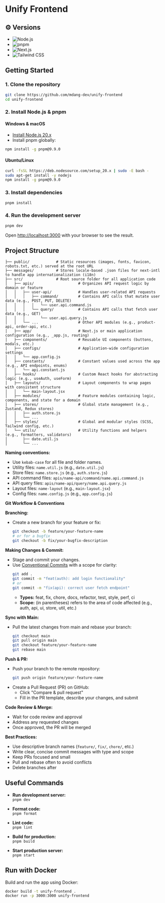 # Unify Frontend

## ⚙️ Versions

- ![Node.js](https://img.shields.io/badge/Node.js-20.x-339933?logo=nodedotjs&logoColor=white&style=flat-square)
- ![pnpm](https://img.shields.io/badge/pnpm-9.9.0-F69220?logo=pnpm&logoColor=white&style=flat-square)
- ![Next.js](https://img.shields.io/badge/Next.js-15.1.4-000000?logo=nextdotjs&logoColor=white&style=flat-square)
- ![Tailwind CSS](https://img.shields.io/badge/Tailwind_CSS-3.3.0-06B6D4?logo=tailwindcss&logoColor=white&style=flat-square)

## Getting Started

### 1. Clone the repository

```sh
git clone https://github.com/mdang-dev/unify-frontend
cd unify-frontend
```

### 2. Install Node.js & pnpm

#### Windows & macOS

- [Install Node.js 20.x](https://nodejs.org/en/download)
- Install pnpm globally:

```sh
npm install -g pnpm@9.9.0
```

#### Ubuntu/Linux

```sh
curl -fsSL https://deb.nodesource.com/setup_20.x | sudo -E bash -
sudo apt-get install -y nodejs
npm install -g pnpm@9.9.0
```

### 3. Install dependencies

```sh
pnpm install
```

### 4. Run the development server

```sh
pnpm dev
```

Open [http://localhost:3000](http://localhost:3000) with your browser to see the result.

## Project Structure

```
├── public/            # Static resources (images, fonts, favicon, robots.txt, etc.) served at the root URL
├── messages/          # Stores locale-based .json files for next-intl to handle app internationalization (i18n)
├── src/               # Root source folder for all application code
│   ├── apis/                    # Organizes API request logic by domain or feature
│   │   ├── user-api/            # Handles user-related API requests
│   │   │   ├── command/         # Contains API calls that mutate user data (e.g., POST, PUT, DELETE)
│   │   │   │   └── user.api.command.js
│   │   │   └── query/           # Contains API calls that fetch user data (e.g., GET)
│   │   │       └── user.api.query.js
│   │   └── ...                  # Other API modules (e.g., product-api, order-api, etc.)
│   ├── app/                     # Next.js or main application configuration (e.g., _app.js, routing)
│   ├── components/              # Reusable UI components (buttons, modals, etc.)
│   ├── configs/                 # Application-wide configuration settings
│   │   └── app.config.js
│   ├── constants/               # Constant values used across the app (e.g., API endpoints, enums)
│   │   └── api.constant.js
│   ├── hooks/                   # Custom React hooks for abstracting logic (e.g., useAuth, useForm)
│   ├── layouts/                 # Layout components to wrap pages with consistent structure
│   │   └── main-layout.jsx
│   ├── modules/                 # Feature modules containing logic, components, and state for a domain
│   ├── stores/                  # Global state management (e.g., Zustand, Redux stores)
│   │   ├── auth.store.js
│   │   └── ...
│   ├── styles/                  # Global and modular styles (SCSS, Tailwind config, etc.)
│   └── utils/                   # Utility functions and helpers (e.g., formatters, validators)
│       ├── date.util.js
│       └── ...
```

**Naming conventions:**

- Use `kebab-case` for all file and folder names.
- Utility files: `name.util.js` (e.g., `date.util.js`)
- Store files: `name.store.js` (e.g., `auth.store.js`)
- API command files: `apis/name-api/command/name.api.command.js`
- API query files: `apis/name-api/query/name.api.query.js`
- Layout files: `name-layout` (e.g., `main-layout.jsx`)
- Config files: `name.config.js` (e.g., `app.config.js`)

**Git Workflow & Conventions**

**Branching:**

- Create a new branch for your feature or fix:
  ```sh
  git checkout -b feature/your-feature-name
  # or for a bugfix
  git checkout -b fix/your-bugfix-description
  ```

**Making Changes & Commit:**

- Stage and commit your changes.
- Use [Conventional Commits](https://www.conventionalcommits.org/) with a scope for clarity:
  ```sh
  git add .
  git commit -m "feat(auth): add login functionality"
  # or
  git commit -m "fix(api): correct user fetch endpoint"
  ```
  - **Types:** feat, fix, chore, docs, refactor, test, style, perf, ci
  - **Scope:** (in parentheses) refers to the area of code affected (e.g., auth, api, ui, store, util, etc.)

**Sync with Main:**

- Pull the latest changes from main and rebase your branch:
  ```sh
  git checkout main
  git pull origin main
  git checkout feature/your-feature-name
  git rebase main
  ```

**Push & PR:**

- Push your branch to the remote repository:
  ```sh
  git push origin feature/your-feature-name
  ```
- Create a Pull Request (PR) on GitHub:
  - Click "Compare & pull request"
  - Fill in the PR template, describe your changes, and submit

**Code Review & Merge:**

- Wait for code review and approval
- Address any requested changes
- Once approved, the PR will be merged

**Best Practices:**

- Use descriptive branch names (`feature/`, `fix/`, `chore/`, etc.)
- Write clear, concise commit messages with type and scope
- Keep PRs focused and small
- Pull and rebase often to avoid conflicts
- Delete branches after

## Useful Commands

- **Run development server:**  
  `pnpm dev`

- **Format code:**  
  `pnpm format`

- **Lint code:**  
  `pnpm lint`

- **Build for production:**  
  `pnpm build`

- **Start production server:**  
  `pnpm start`

## Run with Docker

Build and run the app using Docker:

```bash
docker build -t unify-frontend .
docker run -p 3000:3000 unify-frontend
```
